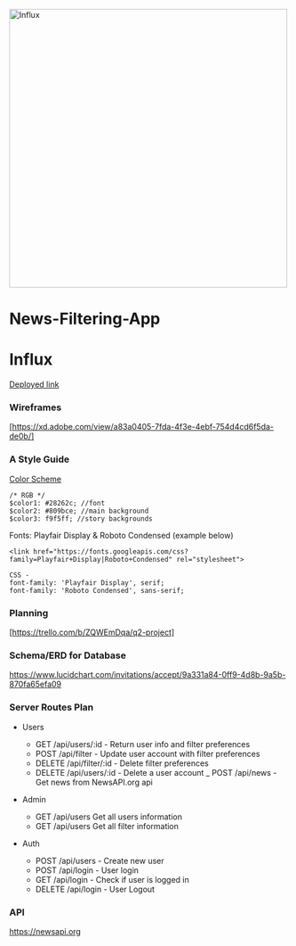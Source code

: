 <a href="https://influx-news.herokuapp.com/"><img src="public/images/logo.png" title="Influx" alt="Influx" width="500px" height="500px"></a>

# News-Filtering-App
# Influx

[Deployed link](https://influx-news.herokuapp.com/)

### Wireframes
[https://xd.adobe.com/view/a83a0405-7fda-4f3e-4ebf-754d4cd6f5da-de0b/]

### A Style Guide

[Color Scheme](https://coolors.co/28262c-809bce-f9f5ff-9fbbcc-7a9cc6)
```
/* RGB */
$color1: #28262c; //font
$color2: #809bce; //main background
$color3: f9f5ff; //story backgrounds
```

Fonts: Playfair Display & Roboto Condensed (example below)
```
<link href="https://fonts.googleapis.com/css?family=Playfair+Display|Roboto+Condensed" rel="stylesheet">

CSS -
font-family: 'Playfair Display', serif;
font-family: 'Roboto Condensed', sans-serif;
```

### Planning

[https://trello.com/b/ZQWEmDqa/q2-project]


### Schema/ERD for Database
https://www.lucidchart.com/invitations/accept/9a331a84-0ff9-4d8b-9a5b-870fa65efa09

### Server Routes Plan

- Users
  - GET /api/users/:id - Return user info and filter preferences
  - POST /api/filter - Update user account with filter preferences
  - DELETE /api/filter/:id - Delete filter preferences
  - DELETE /api/users/:id - Delete a user account
  _ POST /api/news - Get news from NewsAPI.org api
  
- Admin
  - GET /api/users Get all users information
  - GET /api/users Get all filter information

- Auth
  - POST /api/users - Create new user
  - POST /api/login - User login
  - GET /api/login - Check if user is logged in
  - DELETE /api/login - User Logout


### API

https://newsapi.org
